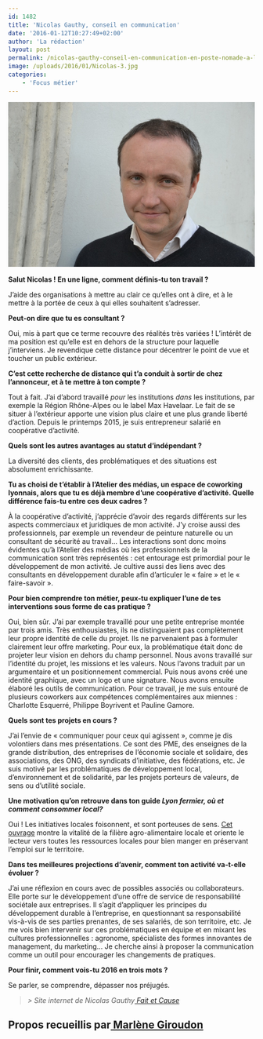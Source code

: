```yaml
---
id: 1482
title: 'Nicolas Gauthy, conseil en communication'
date: '2016-01-12T10:27:49+02:00'
author: 'La rédaction'
layout: post
permalink: /nicolas-gauthy-conseil-en-communication-en-poste-nomade-a-latelier-des-medias/
image: /uploads/2016/01/Nicolas-3.jpg
categories:
    - 'Focus métier'
---
```


**[![Nicolas 3](/uploads/2016/01/Nicolas-3.jpg)](/uploads/2016/01/Nicolas-3.jpg)**

**Salut Nicolas ! En une ligne, comment définis-tu ton travail ?**

J’aide des organisations à mettre au clair ce qu’elles ont à dire, et à le mettre à la portée de ceux à qui elles souhaitent s’adresser.

**Peut-on dire que tu es consultant ?**

Oui, mis à part que ce terme recouvre des réalités très variées ! L’intérêt de ma position est qu’elle est en dehors de la structure pour laquelle j’interviens. Je revendique cette distance pour décentrer le point de vue et toucher un public extérieur.

**C’est cette recherche de distance qui t’a conduit à sortir de chez l’annonceur, et à te mettre à ton compte ?**

Tout à fait. J’ai d’abord travaillé *pour* les institutions *dans* les institutions, par exemple la Région Rhône-Alpes ou le label Max Havelaar. Le fait de se situer à l’extérieur apporte une vision plus claire et une plus grande liberté d’action. Depuis le printemps 2015, je suis entrepreneur salarié en coopérative d’activité.

**Quels sont les autres avantages au statut d’indépendant ?**

La diversité des clients, des problématiques et des situations est absolument enrichissante.

**Tu as choisi de t’établir à l’Atelier des médias, un espace de coworking lyonnais, alors que tu es déjà membre d’une coopérative d’activité. Quelle différence fais-tu entre ces deux cadres ?**

À la coopérative d’activité, j’apprécie d’avoir des regards différents sur les aspects commerciaux et juridiques de mon activité. J’y croise aussi des professionnels, par exemple un revendeur de peinture naturelle ou un consultant de sécurité au travail… Les interactions sont donc moins évidentes qu’à l’Atelier des médias où les professionnels de la communication sont très représentés : cet entourage est primordial pour le développement de mon activité. Je cultive aussi des liens avec des consultants en développement durable afin d’articuler le « faire » et le « faire-savoir ».

**Pour bien comprendre ton métier, peux-tu expliquer l’une de tes interventions sous forme de cas pratique ?**

Oui, bien sûr. J’ai par exemple travaillé pour une petite entreprise montée par trois amis. Très enthousiastes, ils ne distinguaient pas complètement leur propre identité de celle du projet. Ils ne parvenaient pas à formuler clairement leur offre marketing. Pour eux, la problématique était donc de projeter leur vision en dehors du champ personnel. Nous avons travaillé sur l’identité du projet, les missions et les valeurs. Nous l’avons traduit par un argumentaire et un positionnement commercial. Puis nous avons créé une identité graphique, avec un logo et une signature. Nous avons ensuite élaboré les outils de communication. Pour ce travail, je me suis entouré de plusieurs coworkers aux compétences complémentaires aux miennes : Charlotte Esquerré, Philippe Boyrivent et Pauline Gamore.

**Quels sont tes projets en cours ?**

J’ai l’envie de « communiquer pour ceux qui agissent », comme je dis volontiers dans mes présentations. Ce sont des PME, des enseignes de la grande distribution, des entreprises de l’économie sociale et solidaire, des associations, des ONG, des syndicats d’initiative, des fédérations, etc. Je suis motivé par les problématiques de développement local, d’environnement et de solidarité, par les projets porteurs de valeurs, de sens ou d’utilité sociale.

**Une motivation qu’on retrouve dans ton guide *Lyon fermier, où et comment consommer local?***

Oui ! Les initiatives locales foisonnent, et sont porteuses de sens. [Cet ouvrage](https://www.decitre.fr/livres/lyon-fermier-9782876294356.html) montre la vitalité de la filière agro-alimentaire locale et oriente le lecteur vers toutes les ressources locales pour bien manger en préservant l’emploi sur le territoire.

**Dans tes meilleures projections d’avenir, comment ton activité va-t-elle évoluer ?**

J’ai une réflexion en cours avec de possibles associés ou collaborateurs. Elle porte sur le développement d’une offre de service de responsabilité sociétale aux entreprises. Il s’agit d’appliquer les principes du développement durable à l’entreprise, en questionnant sa responsabilité vis-à-vis de ses parties prenantes, de ses salariés, de son territoire, etc. Je me vois bien intervenir sur ces problématiques en équipe et en mixant les cultures professionnelles : agronome, spécialiste des formes innovantes de management, du marketing… Je cherche ainsi à proposer la communication comme un outil pour encourager les changements de pratiques.

**Pour finir, comment vois-tu 2016 en trois mots ?**

Se parler, se comprendre, dépasser nos préjugés.

> *&gt; Site internet de Nicolas Gauthy[ Fait et Cause ](https://fait-et-cause.fr)*

## Propos recueillis par[ Marlène Giroudon](/marlene-giroudon-une-fonctionnaire-entrepreneuse/)
